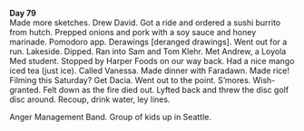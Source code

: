 **Day 79**  
Made more sketches. Drew David. Got a ride and ordered a sushi burrito from hutch. Prepped onions and pork with a soy sauce and honey marinade. Pomodoro app. Derawings \[deranged drawings\]. Went out for a run. Lakeside. Dipped. Ran into Sam and Tom Klehr. Met Andrew, a Loyola Med student. Stopped by Harper Foods on our way back. Had a nice mango iced tea (just ice). Called Vanessa. Made dinner with Faradawn. Made rice\! Filming this Saturday? Get Dacia. Went out to the point. S’mores. Wish-granted. Felt down as the fire died out. Lyfted back and threw the disc golf disc around. Recoup, drink water, ley lines.

Anger Management Band. Group of kids up in Seattle.
